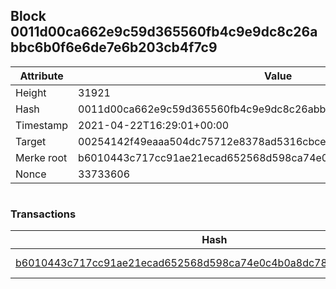 ## Block 0011d00ca662e9c59d365560fb4c9e9dc8c26abbc6b0f6e6de7e6b203cb4f7c9

Attribute | Value
--- | ---
Height | 31921
Hash | 0011d00ca662e9c59d365560fb4c9e9dc8c26abbc6b0f6e6de7e6b203cb4f7c9
Timestamp | 2021-04-22T16:29:01+00:00
Target | 00254142f49eaaa504dc75712e8378ad5316cbcead634704b3734b6271167cc4
Merke root | b6010443c717cc91ae21ecad652568d598ca74e0c4b0a8dc78b708068fbe6b31
Nonce | 33733606

```

```

### Transactions

Hash | Amount
--- | ---
[b6010443c717cc91ae21ecad652568d598ca74e0c4b0a8dc78b708068fbe6b31](b6010443c717cc91ae21ecad652568d598ca74e0c4b0a8dc78b708068fbe6b31.md) | 10.00000000 SKEPTI 
